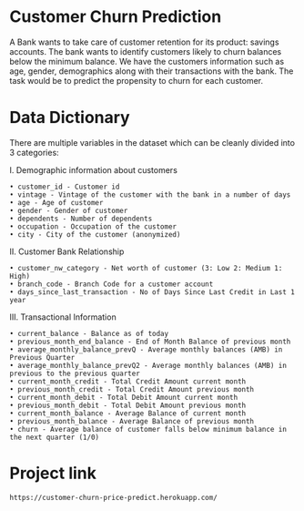 # Customer Churn Prediction

A Bank wants to take care of customer retention for its product: savings accounts. The bank wants to identify customers likely to churn balances below the minimum balance. We have the customers information such as age, gender, demographics along with their transactions with the bank.
The task would be to predict the propensity to churn for each customer.

# Data Dictionary

There are multiple variables in the dataset which can be cleanly divided into 3 categories:

I. Demographic information about customers

    • customer_id - Customer id 
    • vintage - Vintage of the customer with the bank in a number of days 
    • age - Age of customer 
    • gender - Gender of customer 
    • dependents - Number of dependents 
    • occupation - Occupation of the customer 
    • city - City of the customer (anonymized)
    
II. Customer Bank Relationship

    • customer_nw_category - Net worth of customer (3: Low 2: Medium 1: High) 
    • branch_code - Branch Code for a customer account 
    • days_since_last_transaction - No of Days Since Last Credit in Last 1 year
    
III. Transactional Information

    • current_balance - Balance as of today 
    • previous_month_end_balance - End of Month Balance of previous month 
    • average_monthly_balance_prevQ - Average monthly balances (AMB) in Previous Quarter 
    • average_monthly_balance_prevQ2 - Average monthly balances (AMB) in previous to the previous quarter 
    • current_month_credit - Total Credit Amount current month 
    • previous_month_credit - Total Credit Amount previous month 
    • current_month_debit - Total Debit Amount current month 
    • previous_month_debit - Total Debit Amount previous month 
    • current_month_balance - Average Balance of current month 
    • previous_month_balance - Average Balance of previous month 
    • churn - Average balance of customer falls below minimum balance in the next quarter (1/0) 
#   Project link

    https://customer-churn-price-predict.herokuapp.com/
